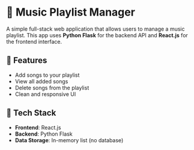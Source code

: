 # 🎵 Music Playlist Manager


A simple full-stack web application that allows users to manage a music playlist. This app uses **Python Flask** for the backend API and **React.js** for the frontend interface.


## 🚀 Features


- Add songs to your playlist
- View all added songs
- Delete songs from the playlist
- Clean and responsive UI

## 🧰 Tech Stack

- **Frontend**: React.js
- **Backend**: Python Flask
- **Data Storage**: In-memory list (no database)

